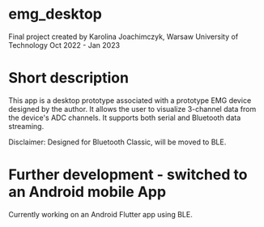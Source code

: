 # emg_desktop
 Final project created by Karolina Joachimczyk,
 Warsaw University of Technology
 Oct 2022 - Jan 2023
 
# Short description
 This app is a desktop prototype associated with a prototype EMG device designed by the author.
 It allows the user to visualize 3-channel data from the device's ADC channels.
 It supports both serial and Bluetooth data streaming.
 
 Disclaimer: Designed for Bluetooth Classic, will be moved to BLE.
 
# Further development - switched to an Android mobile App
Currently working on an Android Flutter app using BLE.

